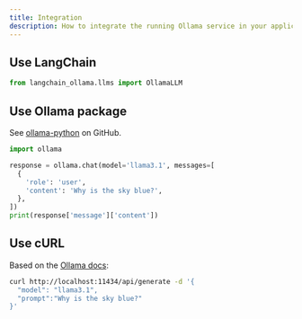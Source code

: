 ```yaml
---
title: Integration
description: How to integrate the running Ollama service in your application
---
```



## Use LangChain

```python
from langchain_ollama.llms import OllamaLLM
```

## Use Ollama package

See [ollama-python](https://github.com/ollama/ollama-python) on GitHub.

```python
import ollama

response = ollama.chat(model='llama3.1', messages=[
  {
    'role': 'user',
    'content': 'Why is the sky blue?',
  },
])
print(response['message']['content'])
```

## Use cURL

Based on the [Ollama docs](https://github.com/ollama/ollama?tab=readme-ov-file#rest-api):

```sh
curl http://localhost:11434/api/generate -d '{
  "model": "llama3.1",
  "prompt":"Why is the sky blue?"
}'
```
